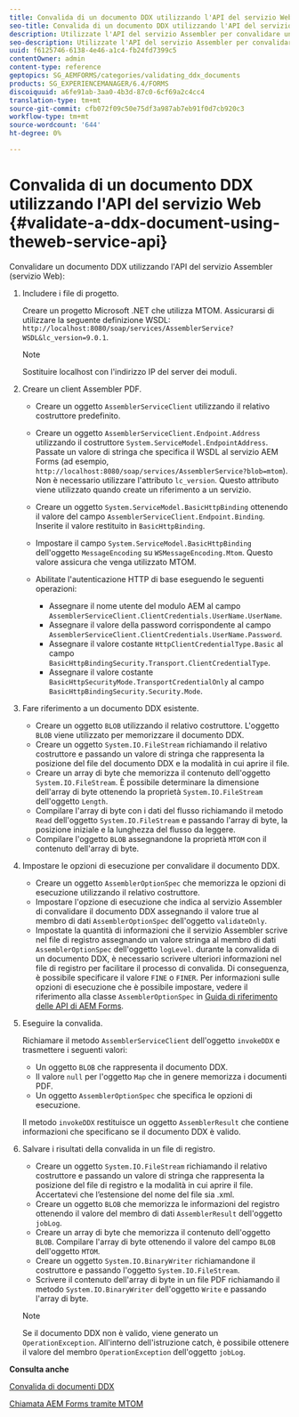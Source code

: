 ```yaml
---
title: Convalida di un documento DDX utilizzando l'API del servizio Web
seo-title: Convalida di un documento DDX utilizzando l'API del servizio Web
description: Utilizzate l'API del servizio Assembler per convalidare un documento DDX.
seo-description: Utilizzate l'API del servizio Assembler per convalidare un documento DDX.
uuid: f6125746-6138-4e46-a1c4-fb24fd7399c5
contentOwner: admin
content-type: reference
geptopics: SG_AEMFORMS/categories/validating_ddx_documents
products: SG_EXPERIENCEMANAGER/6.4/FORMS
discoiquuid: a6fe91ab-3aa0-4b3d-87c0-6cf69a2c4cc4
translation-type: tm+mt
source-git-commit: cfb072f09c50e75df3a987ab7eb91f0d7cb920c3
workflow-type: tm+mt
source-wordcount: '644'
ht-degree: 0%

---
```



# Convalida di un documento DDX utilizzando l&#39;API del servizio Web {#validate-a-ddx-document-using-theweb-service-api}

Convalidare un documento DDX utilizzando l&#39;API del servizio Assembler (servizio Web):

1. Includere i file di progetto.

   Creare un progetto Microsoft .NET che utilizza MTOM. Assicurarsi di utilizzare la seguente definizione WSDL: `http://localhost:8080/soap/services/AssemblerService?WSDL&lc_version=9.0.1`.

   >[!NOTE]
   >
   >Sostituire localhost con l&#39;indirizzo IP del server dei moduli.

1. Creare un client Assembler PDF.

   * Creare un oggetto `AssemblerServiceClient` utilizzando il relativo costruttore predefinito.
   * Creare un oggetto `AssemblerServiceClient.Endpoint.Address` utilizzando il costruttore `System.ServiceModel.EndpointAddress`. Passate un valore di stringa che specifica il WSDL al servizio AEM Forms  (ad esempio, `http://localhost:8080/soap/services/AssemblerService?blob=mtom`). Non è necessario utilizzare l&#39;attributo `lc_version`. Questo attributo viene utilizzato quando create un riferimento a un servizio.
   * Creare un oggetto `System.ServiceModel.BasicHttpBinding` ottenendo il valore del campo `AssemblerServiceClient.Endpoint.Binding`. Inserite il valore restituito in `BasicHttpBinding`.
   * Impostare il campo `System.ServiceModel.BasicHttpBinding` dell&#39;oggetto `MessageEncoding` su `WSMessageEncoding.Mtom`. Questo valore assicura che venga utilizzato MTOM.
   * Abilitate l&#39;autenticazione HTTP di base eseguendo le seguenti operazioni:

      * Assegnare il nome utente del modulo AEM al campo `AssemblerServiceClient.ClientCredentials.UserName.UserName`.
      * Assegnare il valore della password corrispondente al campo `AssemblerServiceClient.ClientCredentials.UserName.Password`.
      * Assegnare il valore costante `HttpClientCredentialType.Basic` al campo `BasicHttpBindingSecurity.Transport.ClientCredentialType`.
      * Assegnare il valore costante `BasicHttpSecurityMode.TransportCredentialOnly` al campo `BasicHttpBindingSecurity.Security.Mode`.

1. Fare riferimento a un documento DDX esistente.

   * Creare un oggetto `BLOB` utilizzando il relativo costruttore. L&#39;oggetto `BLOB` viene utilizzato per memorizzare il documento DDX.
   * Creare un oggetto `System.IO.FileStream` richiamando il relativo costruttore e passando un valore di stringa che rappresenta la posizione del file del documento DDX e la modalità in cui aprire il file.
   * Creare un array di byte che memorizza il contenuto dell&#39;oggetto `System.IO.FileStream`. È possibile determinare la dimensione dell&#39;array di byte ottenendo la proprietà `System.IO.FileStream` dell&#39;oggetto `Length`.
   * Compilare l&#39;array di byte con i dati del flusso richiamando il metodo `Read` dell&#39;oggetto `System.IO.FileStream` e passando l&#39;array di byte, la posizione iniziale e la lunghezza del flusso da leggere.
   * Compilare l&#39;oggetto `BLOB` assegnandone la proprietà `MTOM` con il contenuto dell&#39;array di byte.

1. Impostare le opzioni di esecuzione per convalidare il documento DDX.

   * Creare un oggetto `AssemblerOptionSpec` che memorizza le opzioni di esecuzione utilizzando il relativo costruttore.
   * Impostare l&#39;opzione di esecuzione che indica al servizio Assembler di convalidare il documento DDX assegnando il valore true al membro di dati `AssemblerOptionSpec` dell&#39;oggetto `validateOnly`.
   * Impostate la quantità di informazioni che il servizio Assembler scrive nel file di registro assegnando un valore stringa al membro di dati `AssemblerOptionSpec` dell&#39;oggetto `logLevel`. durante la convalida di un documento DDX, è necessario scrivere ulteriori informazioni nel file di registro per facilitare il processo di convalida. Di conseguenza, è possibile specificare il valore `FINE` o `FINER`. Per informazioni sulle opzioni di esecuzione che è possibile impostare, vedere il riferimento alla classe `AssemblerOptionSpec` in [ Guida di riferimento delle API di AEM Forms](https://www.adobe.com/go/learn_aemforms_javadocs_63_en).

1. Eseguire la convalida.

   Richiamare il metodo `AssemblerServiceClient` dell&#39;oggetto `invokeDDX` e trasmettere i seguenti valori:

   * Un oggetto `BLOB` che rappresenta il documento DDX.
   * Il valore `null` per l&#39;oggetto `Map` che in genere memorizza i documenti PDF.
   * Un oggetto `AssemblerOptionSpec` che specifica le opzioni di esecuzione.

   Il metodo `invokeDDX` restituisce un oggetto `AssemblerResult` che contiene informazioni che specificano se il documento DDX è valido.

1. Salvare i risultati della convalida in un file di registro.

   * Creare un oggetto `System.IO.FileStream` richiamando il relativo costruttore e passando un valore di stringa che rappresenta la posizione del file di registro e la modalità in cui aprire il file. Accertatevi che l’estensione del nome del file sia .xml.
   * Creare un oggetto `BLOB` che memorizza le informazioni del registro ottenendo il valore del membro di dati `AssemblerResult` dell&#39;oggetto `jobLog`.
   * Creare un array di byte che memorizza il contenuto dell&#39;oggetto `BLOB`. Compilare l&#39;array di byte ottenendo il valore del campo `BLOB` dell&#39;oggetto `MTOM`.
   * Creare un oggetto `System.IO.BinaryWriter` richiamandone il costruttore e passando l&#39;oggetto `System.IO.FileStream`.
   * Scrivere il contenuto dell&#39;array di byte in un file PDF richiamando il metodo `System.IO.BinaryWriter` dell&#39;oggetto `Write` e passando l&#39;array di byte.

   >[!NOTE]
   >
   >Se il documento DDX non è valido, viene generato un `OperationException`. All&#39;interno dell&#39;istruzione catch, è possibile ottenere il valore del membro `OperationException` dell&#39;oggetto `jobLog`.

**Consulta anche**

[Convalida di documenti DDX](/help/forms/developing/validating-ddx-documents.md#validating-ddx-documents)

[Chiamata  AEM Forms tramite MTOM](/help/forms/developing/invoking-aem-forms-using-web.md#invoking-aem-forms-using-mtom)
